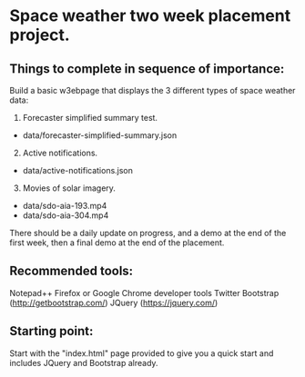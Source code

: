 # Space weather two week placement project.

## Things to complete in sequence of importance:

Build a basic w3ebpage that displays the 3 different types of space weather data:

1. Forecaster simplified summary test.
  - data/forecaster-simplified-summary.json

2. Active notifications.
  - data/active-notifications.json

3. Movies of solar imagery.
  - data/sdo-aia-193.mp4
  - data/sdo-aia-304.mp4

There should be a daily update on progress, and a demo at the end of the first week, then
a final demo at the end of the placement.

## Recommended tools:
Notepad++
Firefox or Google Chrome developer tools
Twitter Bootstrap (http://getbootstrap.com/)
JQuery (https://jquery.com/)

## Starting point:
Start with the "index.html" page provided to give you a quick start and includes JQuery and Bootstrap already.


